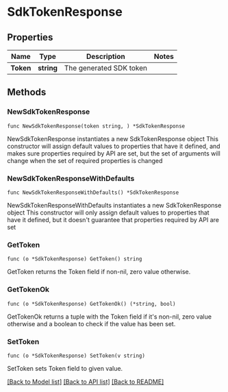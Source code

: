 # SdkTokenResponse

## Properties

Name | Type | Description | Notes
------------ | ------------- | ------------- | -------------
**Token** | **string** | The generated SDK token | 

## Methods

### NewSdkTokenResponse

`func NewSdkTokenResponse(token string, ) *SdkTokenResponse`

NewSdkTokenResponse instantiates a new SdkTokenResponse object
This constructor will assign default values to properties that have it defined,
and makes sure properties required by API are set, but the set of arguments
will change when the set of required properties is changed

### NewSdkTokenResponseWithDefaults

`func NewSdkTokenResponseWithDefaults() *SdkTokenResponse`

NewSdkTokenResponseWithDefaults instantiates a new SdkTokenResponse object
This constructor will only assign default values to properties that have it defined,
but it doesn't guarantee that properties required by API are set

### GetToken

`func (o *SdkTokenResponse) GetToken() string`

GetToken returns the Token field if non-nil, zero value otherwise.

### GetTokenOk

`func (o *SdkTokenResponse) GetTokenOk() (*string, bool)`

GetTokenOk returns a tuple with the Token field if it's non-nil, zero value otherwise
and a boolean to check if the value has been set.

### SetToken

`func (o *SdkTokenResponse) SetToken(v string)`

SetToken sets Token field to given value.



[[Back to Model list]](../README.md#documentation-for-models) [[Back to API list]](../README.md#documentation-for-api-endpoints) [[Back to README]](../README.md)


